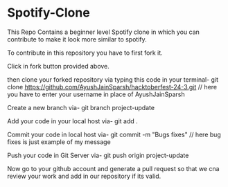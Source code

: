 # Spotify-Clone
This Repo Contains a beginner level Spotify clone in which you can contribute to make it look more similar to spotify.

To contribute in this repository you have to first fork it.

Click in fork button provided above.

then clone your forked repository via typing this code in your terminal-
git clone https://github.com/AyushJainSparsh/hacktoberfest-24-3.git  // here you have to enter your username in place of AyushJainSparsh

Create a new branch via-
git branch project-update

Add your code in your local host via-
git add .

Commit your code in local host via-
git commit -m "Bugs fixes" //  here bug fixes is just example of my message

Push your code in Git Server via-
git push origin project-update

Now go to your github account and generate a pull request so that we cna review your work and add in our repository if its valid.
